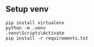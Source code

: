 #

## Setup venv

```
pip install virtualenv
python -m .venv
.venv\Scripts\Activate
pip install -r requirements.txt
```